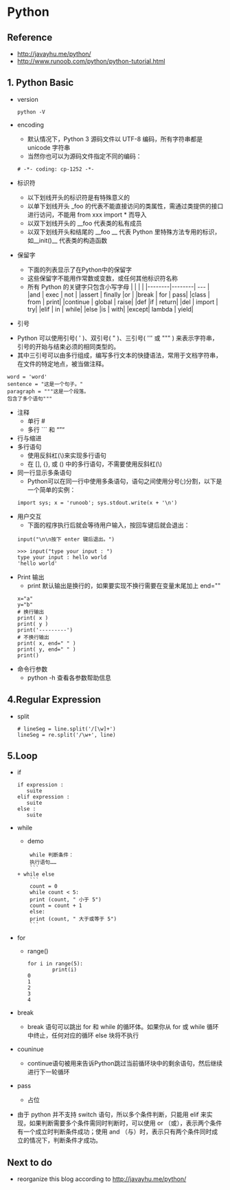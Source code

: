 # Python
## Reference
+ http://javayhu.me/python/
+ http://www.runoob.com/python/python-tutorial.html

## 1. Python Basic
+ version
    ```
    python -V
    ```
+ encoding
	+ 默认情况下，Python 3 源码文件以 UTF-8 编码，所有字符串都是 unicode 字符串
	+ 当然你也可以为源码文件指定不同的编码：
    ```
    # -*- coding: cp-1252 -*-
    ```
+ 标识符
	+ 以下划线开头的标识符是有特殊意义的
	+ 以单下划线开头 \_foo 的代表不能直接访问的类属性，需通过类提供的接口进行访问，不能用 from xxx import * 而导入
	+ 以双下划线开头的 \_\_foo 代表类的私有成员
	+ 以双下划线开头和结尾的 \_\_foo \_\_  代表 Python 里特殊方法专用的标识，如\_\_init()\_\_ 代表类的构造函数
+ 保留字
	+ 下面的列表显示了在Python中的保留字
	+ 这些保留字不能用作常数或变数，或任何其他标识符名称
	+ 所有 Python 的关键字只包含小写字母
| 		 | 		  |		|
|--------|--------| --- |
|and	| exec	| not |
|assert	| finally	|or |
|break |	for	| pass|
|class	| from	| print|
|continue	| global	| raise|
|def	|if	| return|
|del |	import	| try|
|elif	| in |	while|
|else	|is |	with|
|except|	lambda |	yield|

+ 引号
- Python 可以使用引号( ' )、双引号( " )、三引号( ''' 或 """ ) 来表示字符串，引号的开始与结束必须的相同类型的。
- 其中三引号可以由多行组成，编写多行文本的快捷语法，常用于文档字符串，在文件的特定地点，被当做注释。
```
word = 'word'
sentence = "这是一个句子。"
paragraph = """这是一个段落。
包含了多个语句"""
```
+ 注释
	+ 单行 #
	+ 多行 ``` 和 “”“
+ 行与缩进
+ 多行语句
	+ 使用反斜杠(\\)来实现多行语句
	+ 在 [], {}, 或 () 中的多行语句，不需要使用反斜杠(\\)
+ 同一行显示多条语句
	+ Python可以在同一行中使用多条语句，语句之间使用分号(;)分割，以下是一个简单的实例：
	```
    import sys; x = 'runoob'; sys.stdout.write(x + '\n')
    ```
+ 用户交互
	+ 下面的程序执行后就会等待用户输入，按回车键后就会退出：
	```
    input("\n\n按下 enter 键后退出。")
    ```
    ```
    >>> input("type your input : ")
    type your input : hello world
    'hello world'
    ```
+ Print 输出
	+ print 默认输出是换行的，如果要实现不换行需要在变量末尾加上 end=""
	```
    x="a"
    y="b"
    # 换行输出
    print( x )
    print( y )
    print('---------')
    # 不换行输出
    print( x, end=" " )
    print( y, end=" " )
    print()
    ```
+ 命令行参数
	+ python -h 查看各参数帮助信息




## 4.Regular Expression
+ split
	
    ```
	# lineSeg = line.split('/[\w]+')
	lineSeg = re.split('/\w+', line)
    ```

## 5.Loop
+ if
    ```
    if expression :
       suite
    elif expression :
       suite
    else :
       suite
    ```
+ while
	+ demo
	```
        while 判断条件：
    	执行语句……
        ```
	+ while else
        ```
        count = 0
        while count < 5:
        print (count, " 小于 5")
        count = count + 1
        else:
        print (count, " 大于或等于 5")
        ```
+ for
	+ range()
        ```
        for i in range(5):
                print(i)
        0
        1
        2
        3
        4
        ```

+ break
    + break 语句可以跳出 for 和 while 的循环体。如果你从 for 或 while 循环中终止，任何对应的循环 else 块将不执行
+ couninue
	+ continue语句被用来告诉Python跳过当前循环块中的剩余语句，然后继续进行下一轮循环
+ pass
	+ 占位

+ 由于 python 并不支持 switch 语句，所以多个条件判断，只能用 elif 来实现，如果判断需要多个条件需同时判断时，可以使用 or （或），表示两个条件有一个成立时判断条件成功；使用 and （与）时，表示只有两个条件同时成立的情况下，判断条件才成功。




## Next to do
+ reorganize this blog according to http://javayhu.me/python/

